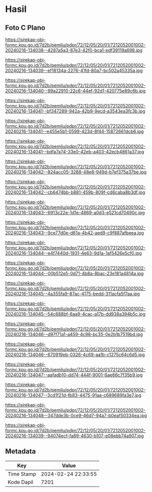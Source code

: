 # Hasil

## Foto C Plano

https://sirekap-obj-formc.kpu.go.id/7d2b/pemilu/pdpr/72/12/05/20/01/7212052001002-20240216-134038--4287a5a3-87e3-42f0-bca1-edf39119a698.jpg

https://sirekap-obj-formc.kpu.go.id/7d2b/pemilu/pdpr/72/12/05/20/01/7212052001002-20240216-134039--ef18134a-2276-41fd-80a7-bc502a45335a.jpg

https://sirekap-obj-formc.kpu.go.id/7d2b/pemilu/pdpr/72/12/05/20/01/7212052001002-20240216-134040--89a22910-22c6-44ef-92d1-420775e89c6b.jpg

https://sirekap-obj-formc.kpu.go.id/7d2b/pemilu/pdpr/72/12/05/20/01/7212052001002-20240216-134041--bf347289-942a-42b9-9ecd-a3543ea3fc3b.jpg

https://sirekap-obj-formc.kpu.go.id/7d2b/pemilu/pdpr/72/12/05/20/01/7212052001002-20240216-134041--e455e5b1-0599-423d-8f44-15872661dcb6.jpg

https://sirekap-obj-formc.kpu.go.id/7d2b/pemilu/pdpr/72/12/05/20/01/7212052001002-20240216-134041--bdfa7a74-33e0-42eb-a403-42ecb4861a37.jpg

https://sirekap-obj-formc.kpu.go.id/7d2b/pemilu/pdpr/72/12/05/20/01/7212052001002-20240216-134042--824acc05-3288-48e8-949d-b7ef375a37be.jpg

https://sirekap-obj-formc.kpu.go.id/7d2b/pemilu/pdpr/72/12/05/20/01/7212052001002-20240216-134042--cb6474bb-b881-459b-809f-cd6caba8b3df.jpg

https://sirekap-obj-formc.kpu.go.id/7d2b/pemilu/pdpr/72/12/05/20/01/7212052001002-20240216-134043--6913c22e-1d1e-4869-a0d3-e521cd70490c.jpg

https://sirekap-obj-formc.kpu.go.id/7d2b/pemilu/pdpr/72/12/05/20/01/7212052001002-20240216-134043--9ce77d0e-d61a-4b42-aed9-c9f887afbeea.jpg

https://sirekap-obj-formc.kpu.go.id/7d2b/pemilu/pdpr/72/12/05/20/01/7212052001002-20240216-134044--e4f7440d-1931-4e63-9d1a-1af5426e5cf0.jpg

https://sirekap-obj-formc.kpu.go.id/7d2b/pemilu/pdpr/72/12/05/20/01/7212052001002-20240216-134044--00b512e5-0d71-4b8a-8bac-23e181a4814a.jpg

https://sirekap-obj-formc.kpu.go.id/7d2b/pemilu/pdpr/72/12/05/20/01/7212052001002-20240216-134045--4a355fa9-87ac-4175-bedd-311acfa5f7aa.jpg

https://sirekap-obj-formc.kpu.go.id/7d2b/pemilu/pdpr/72/12/05/20/01/7212052001002-20240216-134045--54c688bf-6aa9-4cac-a17b-dd938a394b5c.jpg

https://sirekap-obj-formc.kpu.go.id/7d2b/pemilu/pdpr/72/12/05/20/01/7212052001002-20240216-134046--d97f71a1-a459-4c98-bc35-0e2b1b7519bd.jpg

https://sirekap-obj-formc.kpu.go.id/7d2b/pemilu/pdpr/72/12/05/20/01/7212052001002-20240216-134046--670919eb-0326-4c69-aa1b-c1275c64c6d5.jpg

https://sirekap-obj-formc.kpu.go.id/7d2b/pemilu/pdpr/72/12/05/20/01/7212052001002-20240216-134047--aafadb10-dd74-444f-9001-6ae66c7f35b9.jpg

https://sirekap-obj-formc.kpu.go.id/7d2b/pemilu/pdpr/72/12/05/20/01/7212052001002-20240216-134047--3cd1f21d-fb83-4475-91aa-c689689fa3e7.jpg

https://sirekap-obj-formc.kpu.go.id/7d2b/pemilu/pdpr/72/12/05/20/01/7212052001002-20240216-134048--347dde3b-0ce9-46d7-94a7-b0eaf50334ea.jpg

https://sirekap-obj-formc.kpu.go.id/7d2b/pemilu/pdpr/72/12/05/20/01/7212052001002-20240216-134039--94074ecf-fa89-4630-b107-e08ebb74a907.jpg


## Metadata

| Key        | Value               |
| ---------- | ------------------- |
| Time Stamp | 2024-02-24 22:33:55 |
| Kode Dapil | 7201                |



